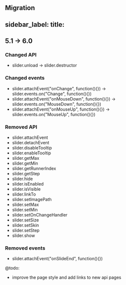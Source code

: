 Migration 
---
sidebar_label: 
title: 
---          

5.1 -> 6.0 
---------------

### Changed API

- slider.unload -> slider.destructor

### Changed events

- slider.attachEvent("onChange", function(){}) -> slider.events.on("Change", function(){})
- slider.attachEvent("onMouseDown", function(){}) -> slider.events.on("MouseDown", function(){})
- slider.attachEvent("onMouseUp", function(){}) -> slider.events.on("MouseUp", function(){})

### Removed API

- slider.attachEvent	
- slider.detachEvent
- slider.disableTooltip	
- slider.enableTooltip	
- slider.getMax	
- slider.getMin
- slider.getRunnerIndex	
- slider.getStep	
- slider.hide	
- slider.isEnabled	
- slider.isVisible	
- slider.linkTo
- slider.setImagePath	
- slider.setMax	
- slider.setMin	
- slider.setOnChangeHandler	
- slider.setSize	
- slider.setSkin	
- slider.setStep	
- slider.show	

### Removed events

- slider.attachEvent("onSlideEnd", function(){})


@todo: 
- improve the page style and add links to new api pages